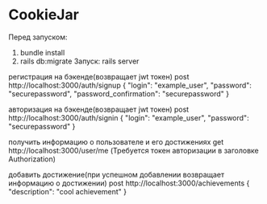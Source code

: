 # CookieJar
Перед запуском:
1) bundle install
2) rails db:migrate
Запуск: rails server

регистрация на бэкенде(возвращает jwt токен)
post http://localhost:3000/auth/signup 
{
    "login": "example_user",
    "password": "securepassword",
    "password_confirmation": "securepassword"
}

авторизация на бэкенде(возвращает jwt токен)
post http://localhost:3000/auth/signin
{
    "login": "example_user",
    "password": "securepassword"
}

получить информацию о пользователе и его достижениях
get http://localhost:3000/user/me
(Требуется токен авторизации в заголовке Authorization)

добавить достижение(при успешном добавлении возвращает информацию о достижении)
post http://localhost:3000/achievements
{
    "description": "cool achievement"
}
